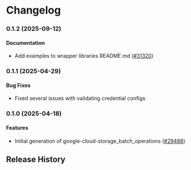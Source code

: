 # Changelog

### 0.1.2 (2025-09-12)

#### Documentation

* Add examples to wrapper libraries README.md ([#31320](https://github.com/googleapis/google-cloud-ruby/issues/31320)) 

### 0.1.1 (2025-04-29)

#### Bug Fixes

* Fixed several issues with validating credential configs 

### 0.1.0 (2025-04-18)

#### Features

* Initial generation of google-cloud-storage_batch_operations ([#29488](https://github.com/googleapis/google-cloud-ruby/issues/29488)) 

## Release History
